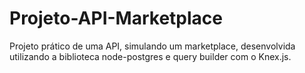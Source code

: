 # Projeto-API-Marketplace
Projeto prático de uma API, simulando um marketplace, desenvolvida utilizando a biblioteca node-postgres e query builder com o Knex.js.
